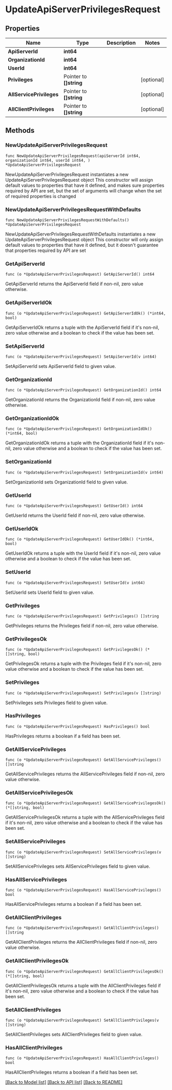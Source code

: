 # UpdateApiServerPrivilegesRequest

## Properties

Name | Type | Description | Notes
------------ | ------------- | ------------- | -------------
**ApiServerId** | **int64** |  | 
**OrganizationId** | **int64** |  | 
**UserId** | **int64** |  | 
**Privileges** | Pointer to **[]string** |  | [optional] 
**AllServicePrivileges** | Pointer to **[]string** |  | [optional] 
**AllClientPrivileges** | Pointer to **[]string** |  | [optional] 

## Methods

### NewUpdateApiServerPrivilegesRequest

`func NewUpdateApiServerPrivilegesRequest(apiServerId int64, organizationId int64, userId int64, ) *UpdateApiServerPrivilegesRequest`

NewUpdateApiServerPrivilegesRequest instantiates a new UpdateApiServerPrivilegesRequest object
This constructor will assign default values to properties that have it defined,
and makes sure properties required by API are set, but the set of arguments
will change when the set of required properties is changed

### NewUpdateApiServerPrivilegesRequestWithDefaults

`func NewUpdateApiServerPrivilegesRequestWithDefaults() *UpdateApiServerPrivilegesRequest`

NewUpdateApiServerPrivilegesRequestWithDefaults instantiates a new UpdateApiServerPrivilegesRequest object
This constructor will only assign default values to properties that have it defined,
but it doesn't guarantee that properties required by API are set

### GetApiServerId

`func (o *UpdateApiServerPrivilegesRequest) GetApiServerId() int64`

GetApiServerId returns the ApiServerId field if non-nil, zero value otherwise.

### GetApiServerIdOk

`func (o *UpdateApiServerPrivilegesRequest) GetApiServerIdOk() (*int64, bool)`

GetApiServerIdOk returns a tuple with the ApiServerId field if it's non-nil, zero value otherwise
and a boolean to check if the value has been set.

### SetApiServerId

`func (o *UpdateApiServerPrivilegesRequest) SetApiServerId(v int64)`

SetApiServerId sets ApiServerId field to given value.


### GetOrganizationId

`func (o *UpdateApiServerPrivilegesRequest) GetOrganizationId() int64`

GetOrganizationId returns the OrganizationId field if non-nil, zero value otherwise.

### GetOrganizationIdOk

`func (o *UpdateApiServerPrivilegesRequest) GetOrganizationIdOk() (*int64, bool)`

GetOrganizationIdOk returns a tuple with the OrganizationId field if it's non-nil, zero value otherwise
and a boolean to check if the value has been set.

### SetOrganizationId

`func (o *UpdateApiServerPrivilegesRequest) SetOrganizationId(v int64)`

SetOrganizationId sets OrganizationId field to given value.


### GetUserId

`func (o *UpdateApiServerPrivilegesRequest) GetUserId() int64`

GetUserId returns the UserId field if non-nil, zero value otherwise.

### GetUserIdOk

`func (o *UpdateApiServerPrivilegesRequest) GetUserIdOk() (*int64, bool)`

GetUserIdOk returns a tuple with the UserId field if it's non-nil, zero value otherwise
and a boolean to check if the value has been set.

### SetUserId

`func (o *UpdateApiServerPrivilegesRequest) SetUserId(v int64)`

SetUserId sets UserId field to given value.


### GetPrivileges

`func (o *UpdateApiServerPrivilegesRequest) GetPrivileges() []string`

GetPrivileges returns the Privileges field if non-nil, zero value otherwise.

### GetPrivilegesOk

`func (o *UpdateApiServerPrivilegesRequest) GetPrivilegesOk() (*[]string, bool)`

GetPrivilegesOk returns a tuple with the Privileges field if it's non-nil, zero value otherwise
and a boolean to check if the value has been set.

### SetPrivileges

`func (o *UpdateApiServerPrivilegesRequest) SetPrivileges(v []string)`

SetPrivileges sets Privileges field to given value.

### HasPrivileges

`func (o *UpdateApiServerPrivilegesRequest) HasPrivileges() bool`

HasPrivileges returns a boolean if a field has been set.

### GetAllServicePrivileges

`func (o *UpdateApiServerPrivilegesRequest) GetAllServicePrivileges() []string`

GetAllServicePrivileges returns the AllServicePrivileges field if non-nil, zero value otherwise.

### GetAllServicePrivilegesOk

`func (o *UpdateApiServerPrivilegesRequest) GetAllServicePrivilegesOk() (*[]string, bool)`

GetAllServicePrivilegesOk returns a tuple with the AllServicePrivileges field if it's non-nil, zero value otherwise
and a boolean to check if the value has been set.

### SetAllServicePrivileges

`func (o *UpdateApiServerPrivilegesRequest) SetAllServicePrivileges(v []string)`

SetAllServicePrivileges sets AllServicePrivileges field to given value.

### HasAllServicePrivileges

`func (o *UpdateApiServerPrivilegesRequest) HasAllServicePrivileges() bool`

HasAllServicePrivileges returns a boolean if a field has been set.

### GetAllClientPrivileges

`func (o *UpdateApiServerPrivilegesRequest) GetAllClientPrivileges() []string`

GetAllClientPrivileges returns the AllClientPrivileges field if non-nil, zero value otherwise.

### GetAllClientPrivilegesOk

`func (o *UpdateApiServerPrivilegesRequest) GetAllClientPrivilegesOk() (*[]string, bool)`

GetAllClientPrivilegesOk returns a tuple with the AllClientPrivileges field if it's non-nil, zero value otherwise
and a boolean to check if the value has been set.

### SetAllClientPrivileges

`func (o *UpdateApiServerPrivilegesRequest) SetAllClientPrivileges(v []string)`

SetAllClientPrivileges sets AllClientPrivileges field to given value.

### HasAllClientPrivileges

`func (o *UpdateApiServerPrivilegesRequest) HasAllClientPrivileges() bool`

HasAllClientPrivileges returns a boolean if a field has been set.


[[Back to Model list]](../README.md#documentation-for-models) [[Back to API list]](../README.md#documentation-for-api-endpoints) [[Back to README]](../README.md)


